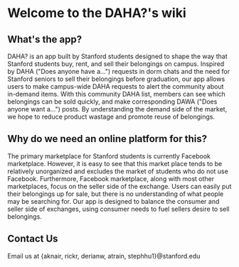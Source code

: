 # Welcome to the DAHA?'s wiki

## What's the app?
DAHA? is an app built by Stanford students designed to shape the way that Stanford students buy, rent, and sell their belongings on campus. Inspired by DAHA ("Does anyone have a...") requests in dorm chats and the need for Stanford seniors to sell their belongings before graduation, our app allows users to make campus-wide DAHA requests to alert the community about in-demand items. With this community DAHA list, members can see which belongings can be sold quickly, and make corresponding DAWA ("Does anyone want a...") posts. By understanding the demand side of the market, we hope to reduce product wastage and promote reuse of belongings.

## Why do we need an online platform for this?
The primary marketplace for Stanford students is currently Facebook marketplace. However, it is easy to see that this market place tends to be relatively unorganized and excludes the market of students who do not use Facebook. Furthermore, Facebook marketplace, along with most other marketplaces, focus on the seller side of the exchange. Users can easily put their belongings up for sale, but there is no understanding of what people may be searching for. Our app is designed to balance the consumer and seller side of exchanges, using consumer needs to fuel sellers desire to sell belongings. 

## Contact Us
Email us at {aknair, rickr, derianw, atrain, stephhu1}@stanford.edu